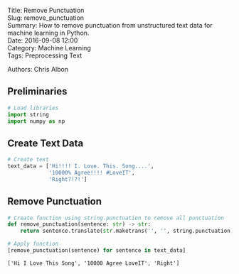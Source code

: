 Title: Remove Punctuation  
Slug: remove_punctuation  
Summary: How to remove punctuation from unstructured text data for machine learning in Python.   
Date: 2016-09-08 12:00  
Category: Machine Learning  
Tags: Preprocessing Text
  
Authors: Chris Albon

## Preliminaries


```python
# Load libraries
import string
import numpy as np
```

## Create Text Data


```python
# Create text
text_data = ['Hi!!!! I. Love. This. Song....', 
             '10000% Agree!!!! #LoveIT', 
             'Right?!?!']
```

## Remove Punctuation


```python
# Create function using string.punctuation to remove all punctuation
def remove_punctuation(sentence: str) -> str:
    return sentence.translate(str.maketrans('', '', string.punctuation))

# Apply function
[remove_punctuation(sentence) for sentence in text_data]
```




    ['Hi I Love This Song', '10000 Agree LoveIT', 'Right']


